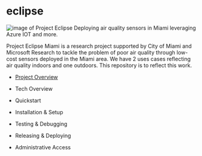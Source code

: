 # eclipse
![image of Project Eclipse](https://i.imgur.com/EEyrJPr.png)
Deploying air quality sensors in Miami leveraging Azure IOT and more.

Project Eclipse Miami is a research project supported by City of Miami and Microsoft Research to tackle the problem of poor air quality through low-cost sensors deployed in the Miami area. We have 2 uses cases reflecting air quality indoors and one outdoors. This repository is to reflect this work. 

* [Project Overview](https://github.com/HiGregory/eclipse/wiki) 

* Tech Overview

* Quickstart

* Installation & Setup

* Testing & Debugging

* Releasing & Deploying

* Administrative Access
